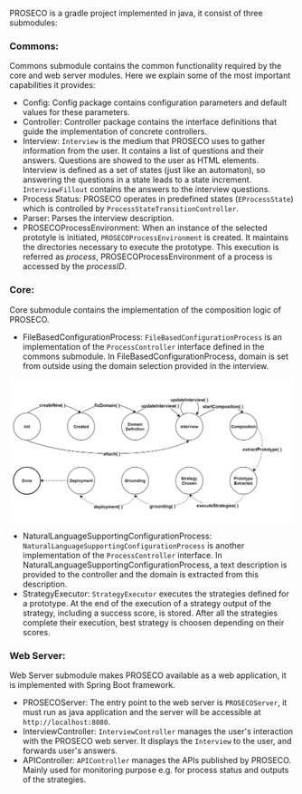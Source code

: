 PROSECO is a gradle project implemented in java, it consist of three submodules:
### Commons:
Commons submodule contains the common functionality required by the core and web server modules.
Here we explain some of the most important capabilities it provides:
- Config:
Config package contains configuration parameters and default values for these parameters. 
- Controller:
Controller package contains the interface definitions that guide the implementation of concrete controllers.
- Interview:
`Interview` is the medium that PROSECO uses to gather information from the user.
It contains a list of questions and their answers. Questions are showed to the user
as HTML elements. Interview is defined as a set of states (just like an automaton), 
so answering the questions in a state leads to a state increment. `InterviewFillout` contains the answers to the interview questions.
- Process Status:
PROSECO operates in predefined states (`EProcessState`) which is controlled by `ProcessStateTransitionController`.
- Parser: Parses the interview description.
- PROSECOProcessEnvironment: When an instance of the selected prototyle is initiated, `PROSECOProcessEnvironment` is created. 
It maintains the directories necessary to execute the prototype. This execution is referred as *process*, PROSECOProcessEnvironment of a process is accessed by the *processID*.

### Core:
Core submodule contains the implementation of the composition logic of PROSECO.

- FileBasedConfigurationProcess: `FileBasedConfigurationProcess` is an implementation of the `ProcessController` interface defined in the commons submodule.
In FileBasedConfigurationProcess, domain is set from outside using the domain selection provided in the interview.

![alt text](img/file_based_pc.png "File Based Configuration Process")

- NaturalLanguageSupportingConfigurationProcess: `NaturalLanguageSupportingConfigurationProcess` is another implementation of the `ProcessController` interface.
In NaturalLanguageSupportingConfigurationProcess, a text description is provided to the controller and the domain is extracted from this description.
- StrategyExecutor: `StrategyExecutor` executes the strategies defined for a prototype. At the end of the execution of a strategy output of the strategy, including 
a success score, is stored. After all the strategies complete their execution, best strategy is choosen depending on their scores.

### Web Server:
Web Server submodule makes PROSECO available as a web application, it is implemented with Spring Boot framework.
- PROSECOServer: The entry point to the web server is `PROSECOServer`, it must run as java application and the server will be accessible at `http://localhost:8080`.
- InterviewController: `InterviewController` manages the user's interaction with the PROSECO web server. It displays the `Interview` to the user, and forwards user's answers.
- APIController: `APIController` manages the APIs published by PROSECO. Mainly used for monitoring purpose e.g. for process status and outputs of the strategies.
